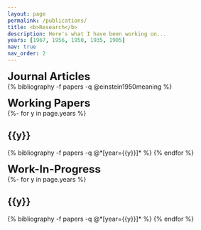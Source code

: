 ```yaml
---
layout: page
permalink: /publications/
title: <b>Research</b>
description: Here's what I have been working on...
years: [1967, 1956, 1950, 1935, 1905]
nav: true
nav_order: 2
---
```

<!-- _pages/publications.md -->
<div class="publications">

<font size="5"><b> Journal Articles </b></font>   
  {% bibliography -f papers -q @einstein1950meaning %}
  
<font size="5"><b> Working Papers </b></font>  
{%- for y in page.years %}
  <h2 class="year">{{y}}</h2>
  {% bibliography -f papers -q @*[year={{y}}]* %}
{% endfor %}
  
<font size="5"><b> Work-In-Progress </b></font>   
{%- for y in page.years %}
  <h2 class="year">{{y}}</h2>
  {% bibliography -f papers -q @*[year={{y}}]* %}
{% endfor %}
  
  
</div>
